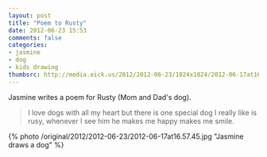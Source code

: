 ```yaml
---
layout: post
title: "Poem to Rusty"
date: 2012-06-23 15:53
comments: false
categories: 
- jasmine
- dog
- kids drawing
thumbsrc: http://media.eick.us/2012/2012-06-23/1024x1024/2012-06-17at16.57.45.jpg
---
```

Jasmine writes a poem for Rusty (Mom and Dad's dog).


> I love dogs with all my heart but there is one special dog I really like is rusy, whenever I see him he makes me happy makes me smile.

{% photo /original/2012/2012-06-23/2012-06-17at16.57.45.jpg "Jasmine draws a dog" %}

